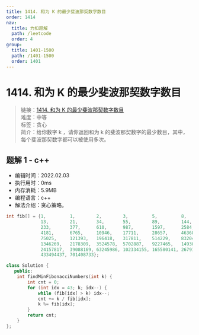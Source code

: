 ```yaml
---
title: 1414. 和为 K 的最少斐波那契数字数目
order: 1414
nav:
  title: 力扣题解
  path: /leetcode
  order: 4
group:
  title: 1401-1500
  path: /1401-1500
  order: 1401
---
```


# 1414. 和为 K 的最少斐波那契数字数目

> 链接：[1414. 和为 K 的最少斐波那契数字数目](https://leetcode-cn.com/problems/find-the-minimum-number-of-fibonacci-numbers-whose-sum-is-k/)  
> 难度：中等  
> 标签：贪心  
> 简介：给你数字 k ，请你返回和为 k 的斐波那契数字的最少数目，其中，每个斐波那契数字都可以被使用多次。

## 题解 1 - c++

- 编辑时间：2022.02.03
- 执行用时：0ms
- 内存消耗：5.9MB
- 编程语言：c++
- 解法介绍：贪心策略。

```cpp
int fib[] = {1,         1,        2,        3,         5,         8,
             13,        21,       34,       55,        89,        144,
             233,       377,      610,      987,       1597,      2584,
             4181,      6765,     10946,    17711,     28657,     46368,
             75025,     121393,   196418,   317811,    514229,    832040,
             1346269,   2178309,  3524578,  5702887,   9227465,   14930352,
             24157817,  39088169, 63245986, 102334155, 165580141, 267914296,
             433494437, 701408733};

class Solution {
   public:
    int findMinFibonacciNumbers(int k) {
        int cnt = 0;
        for (int idx = 43; k; idx--) {
            while (fib[idx] > k) idx--;
            cnt += k / fib[idx];
            k %= fib[idx];
        }
        return cnt;
    }
};
```
